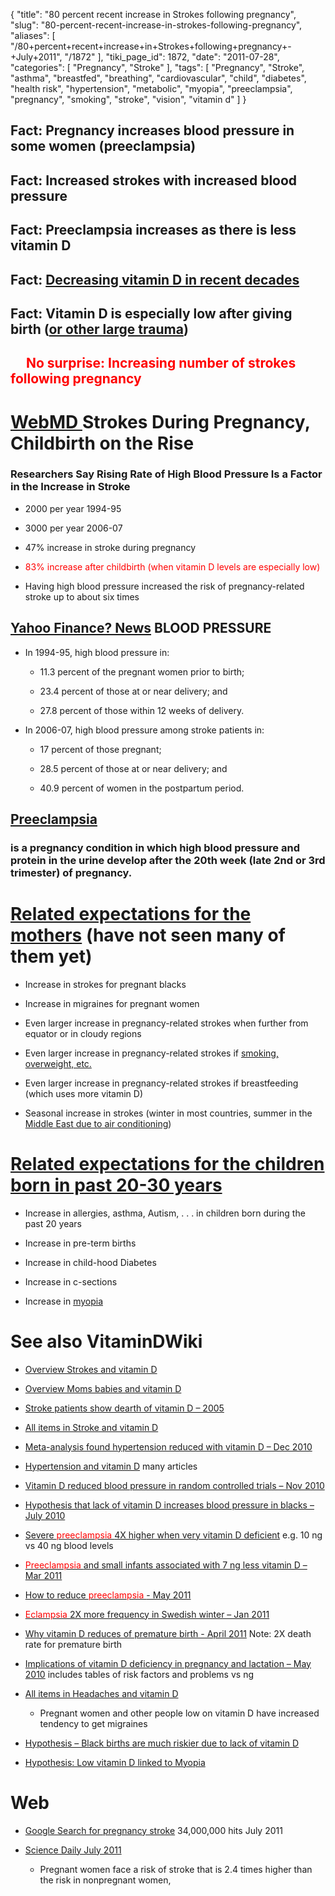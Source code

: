 {
    "title": "80 percent recent increase in Strokes following pregnancy",
    "slug": "80-percent-recent-increase-in-strokes-following-pregnancy",
    "aliases": [
        "/80+percent+recent+increase+in+Strokes+following+pregnancy+-+July+2011",
        "/1872"
    ],
    "tiki_page_id": 1872,
    "date": "2011-07-28",
    "categories": [
        "Pregnancy",
        "Stroke"
    ],
    "tags": [
        "Pregnancy",
        "Stroke",
        "asthma",
        "breastfed",
        "breathing",
        "cardiovascular",
        "child",
        "diabetes",
        "health risk",
        "hypertension",
        "metabolic",
        "myopia",
        "preeclampsia",
        "pregnancy",
        "smoking",
        "stroke",
        "vision",
        "vitamin d"
    ]
}


## Fact: Pregnancy increases blood pressure in some women (preeclampsia)

## Fact: Increased strokes with increased blood pressure

## Fact: Preeclampsia increases as there is less vitamin D

## Fact: [Decreasing vitamin D in recent decades](/tags/decreasing-vitamin-d-in-recent-decades.html)

## Fact: Vitamin D is especially low after giving birth ([or other large trauma](https://www.VitaminDWiki.com/tiki-browse_categories.php?parentId=64&sort_mode=created_desc))

## &nbsp; &nbsp; &nbsp;<span style="color:#F00;">No surprise: Increasing number of strokes following pregnancy</span>

# [WebMD ](http://www.webmd.com/baby/news/20110728/strokes-during-pregnancy-childbirth-on-the-rise)Strokes During Pregnancy, Childbirth on the Rise

### Researchers Say Rising Rate of High Blood Pressure Is a Factor in the Increase in Stroke

* 2000 per year 1994-95

* 3000 per year 2006-07

* 47% increase in stroke during pregnancy

* <span style="color:#F00;">83% increase after childbirth (when vitamin D levels are especially low)</span>

* Having high blood pressure increased the risk of pregnancy-related stroke up to about six times

## [Yahoo Finance? News](http://finance.yahoo.com/news/American-Heart-Association-pz-812088770.html?x=0&.v=1) BLOOD PRESSURE

* In 1994-95, high blood pressure in:

   * 11.3 percent of the pregnant women prior to birth;

   * 23.4 percent of those at or near delivery; and

   * 27.8 percent of those within 12 weeks of delivery.

* In 2006-07, high blood pressure among stroke patients in:

   * 17 percent of those pregnant;

   * 28.5 percent of those at or near delivery; and

   * 40.9 percent of women in the postpartum period.

## [Preeclampsia](http://www.ncbi.nlm.nih.gov/pubmedhealth/PMH0001900/)

### is a pregnancy condition in which high blood pressure and protein in the urine develop after the 20th week (late 2nd or 3rd trimester) of pregnancy.

# [Related expectations for the mothers](/tags/related-expectations-for-the-mothers.html) (have not seen many of them yet)

* Increase in strokes for pregnant blacks

* Increase in migraines for pregnant women

* Even larger increase in pregnancy-related strokes when further from equator or in cloudy regions

* Even larger increase in pregnancy-related strokes if [smoking, overweight, etc.](/tags/smoking-overweight-etc.html)

* Even larger increase in pregnancy-related strokes if  breastfeeding (which uses more vitamin D)

* Seasonal increase in strokes (winter in most countries, summer in the [Middle East due to air conditioning](/tags/middle-east-due-to-air-conditioning.html))

# [Related expectations for the children born in past 20-30 years](/tags/related-expectations-for-the-children-born-in-past-20-30-years.html)

* Increase in allergies, asthma, Autism, . . .   in children born during the past 20 years

* Increase in pre-term births

* Increase in child-hood Diabetes

* Increase in c-sections

* Increase in [myopia](/tags/myopia.html)

# See also VitaminDWiki

* [Overview Strokes and vitamin D](/tags/overview-strokes-and-vitamin-d.html)

* [Overview Moms babies and vitamin D](/tags/overview-moms-babies-and-vitamin-d.html)

* [Stroke patients show dearth of vitamin D – 2005](/posts/stroke-patients-show-dearth-of-vitamin-d-2005)

* [All items in Stroke and vitamin D](https://www.VitaminDWiki.com/tiki-browse_categories.php?parentId=114&sort_mode=created_desc)

* [Meta-analysis found hypertension reduced with vitamin D – Dec 2010](/posts/meta-analysis-found-hypertension-reduced-with-vitamin-d)

* [Hypertension and vitamin D](/tags/hypertension-and-vitamin-d.html)  many articles

* [Vitamin D reduced blood pressure in random controlled trials – Nov 2010](/posts/vitamin-d-reduced-blood-pressure-in-random-controlled-trials)

* [Hypothesis that lack of vitamin D increases blood pressure in blacks – July 2010](/posts/hypothesis-that-lack-of-vitamin-d-increases-blood-pressure-in-blacks)

* [Severe <span style="color:#F00;">preeclampsia </span>4X higher when very vitamin D deficient](/tags/severe-span-stylecolorf00preeclampsia-span4x-higher-when-very-vitamin-d-deficient.html) e.g. 10 ng vs 40 ng blood levels

* [<span style="color:#F00;">Preeclampsia </span>and small infants associated with 7 ng less vitamin D – Mar 2011](/tags/span-stylecolorf00preeclampsia-spanand-small-infants-associated-with-7-ng-less-vitamin-d-mar-2011.html)

* [How to reduce <span style="color:#F00;">preeclampsia </span>- May 2011](/tags/how-to-reduce-span-stylecolorf00preeclampsia-span-may-2011.html)

* [<span style="color:#F00;">Eclampsia </span>2X more frequency in Swedish winter – Jan 2011](/tags/span-stylecolorf00eclampsia-span2x-more-frequency-in-swedish-winter-jan-2011.html)

* [Why vitamin D reduces of premature birth - April 2011](/tags/why-vitamin-d-reduces-of-premature-birth-april-2011.html) Note: 2X death rate for premature birth 

* [Implications of vitamin D deficiency in pregnancy and lactation – May 2010](/posts/implications-of-vitamin-d-deficiency-in-pregnancy-and-lactation) includes tables of risk factors and problems vs ng 

* [All items in Headaches and vitamin D](https://www.VitaminDWiki.com/tiki-browse_categories.php?parentId=62&sort_mode=created_desc)

   * Pregnant women and other people low on vitamin D have increased tendency to get migraines

* [Hypothesis – Black births are much riskier due to lack of vitamin D](/tags/hypothesis-black-births-are-much-riskier-due-to-lack-of-vitamin-d.html)

* [Hypothesis: Low vitamin D linked to Myopia](/posts/hypothesis-low-vitamin-d-linked-to-myopia)

# Web

* [Google Search for pregnancy stroke](http://www.google.com/#hl=en&cp=16&gs_id=1q&xhr=t&q=pregnancy+stroke&qe=cHJlZ25hbmN5IHN0cm9rZQ&qesig=V1rFEAxLwbZnVsnV9DczSw&pkc=AFgZ2tlgFDoFcf0Q9qqlm1iXsYUn8mrdIym7E8yMDjbU-aBHZAMqnc4ntomdySnPIR7GQy6V9s20qdo9UaCqIcDCwg0nPTgLDw&pf=p&sclient=psy&biw=1252&bih=527&source=hp&pbx=1&oq=pregnancy+stroke&aq=0&aqi=g3g-v2&aql=&gs_sm=&gs_upl=&bav=on.2,or.r_gc.r_pw.&fp=c8c7245972dc282d) 34,000,000 hits July 2011

* [Science Daily July 2011](http://www.sciencedaily.com/releases/2011/07/110708124548.htm)

   * Pregnant women face a risk of stroke that is 2.4 times higher than the risk in nonpregnant women,